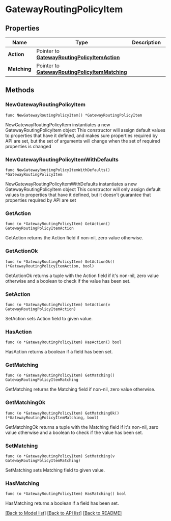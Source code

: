 # GatewayRoutingPolicyItem

## Properties

Name | Type | Description | Notes
------------ | ------------- | ------------- | -------------
**Action** | Pointer to [**GatewayRoutingPolicyItemAction**](GatewayRoutingPolicyItemAction.md) |  | [optional] 
**Matching** | Pointer to [**GatewayRoutingPolicyItemMatching**](GatewayRoutingPolicyItemMatching.md) |  | [optional] 

## Methods

### NewGatewayRoutingPolicyItem

`func NewGatewayRoutingPolicyItem() *GatewayRoutingPolicyItem`

NewGatewayRoutingPolicyItem instantiates a new GatewayRoutingPolicyItem object
This constructor will assign default values to properties that have it defined,
and makes sure properties required by API are set, but the set of arguments
will change when the set of required properties is changed

### NewGatewayRoutingPolicyItemWithDefaults

`func NewGatewayRoutingPolicyItemWithDefaults() *GatewayRoutingPolicyItem`

NewGatewayRoutingPolicyItemWithDefaults instantiates a new GatewayRoutingPolicyItem object
This constructor will only assign default values to properties that have it defined,
but it doesn't guarantee that properties required by API are set

### GetAction

`func (o *GatewayRoutingPolicyItem) GetAction() GatewayRoutingPolicyItemAction`

GetAction returns the Action field if non-nil, zero value otherwise.

### GetActionOk

`func (o *GatewayRoutingPolicyItem) GetActionOk() (*GatewayRoutingPolicyItemAction, bool)`

GetActionOk returns a tuple with the Action field if it's non-nil, zero value otherwise
and a boolean to check if the value has been set.

### SetAction

`func (o *GatewayRoutingPolicyItem) SetAction(v GatewayRoutingPolicyItemAction)`

SetAction sets Action field to given value.

### HasAction

`func (o *GatewayRoutingPolicyItem) HasAction() bool`

HasAction returns a boolean if a field has been set.

### GetMatching

`func (o *GatewayRoutingPolicyItem) GetMatching() GatewayRoutingPolicyItemMatching`

GetMatching returns the Matching field if non-nil, zero value otherwise.

### GetMatchingOk

`func (o *GatewayRoutingPolicyItem) GetMatchingOk() (*GatewayRoutingPolicyItemMatching, bool)`

GetMatchingOk returns a tuple with the Matching field if it's non-nil, zero value otherwise
and a boolean to check if the value has been set.

### SetMatching

`func (o *GatewayRoutingPolicyItem) SetMatching(v GatewayRoutingPolicyItemMatching)`

SetMatching sets Matching field to given value.

### HasMatching

`func (o *GatewayRoutingPolicyItem) HasMatching() bool`

HasMatching returns a boolean if a field has been set.


[[Back to Model list]](../README.md#documentation-for-models) [[Back to API list]](../README.md#documentation-for-api-endpoints) [[Back to README]](../README.md)


